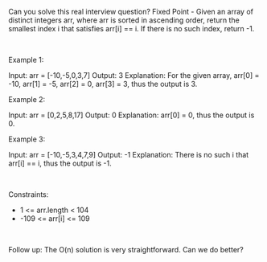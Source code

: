 Can you solve this real interview question? Fixed Point - Given an array of distinct integers arr, where arr is sorted in ascending order, return the smallest index i that satisfies arr[i] == i. If there is no such index, return -1.

 

Example 1:


Input: arr = [-10,-5,0,3,7]
Output: 3
Explanation: For the given array, arr[0] = -10, arr[1] = -5, arr[2] = 0, arr[3] = 3, thus the output is 3.

Example 2:


Input: arr = [0,2,5,8,17]
Output: 0
Explanation: arr[0] = 0, thus the output is 0.

Example 3:


Input: arr = [-10,-5,3,4,7,9]
Output: -1
Explanation: There is no such i that arr[i] == i, thus the output is -1.

 

Constraints:

 * 1 <= arr.length < 104
 * -109 <= arr[i] <= 109

 

Follow up: The O(n) solution is very straightforward. Can we do better?